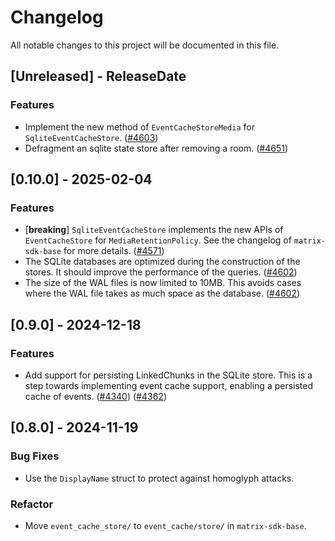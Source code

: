 # Changelog

All notable changes to this project will be documented in this file.

<!-- next-header -->

## [Unreleased] - ReleaseDate

### Features

- Implement the new method of `EventCacheStoreMedia` for `SqliteEventCacheStore`.
  ([#4603](https://github.com/matrix-org/matrix-rust-sdk/pull/4603))
- Defragment an sqlite state store after removing a room.
  ([#4651](https://github.com/matrix-org/matrix-rust-sdk/pull/4651))

## [0.10.0] - 2025-02-04

### Features

- [**breaking**] `SqliteEventCacheStore` implements the new APIs of
  `EventCacheStore` for `MediaRetentionPolicy`. See the changelog of
  `matrix-sdk-base` for more details.
  ([#4571](https://github.com/matrix-org/matrix-rust-sdk/pull/4571))
- The SQLite databases are optimized during the construction of the stores. It
  should improve the performance of the queries.
  ([#4602](https://github.com/matrix-org/matrix-rust-sdk/pull/4602))
- The size of the WAL files is now limited to 10MB. This avoids cases where the
  WAL file takes as much space as the database.
  ([#4602](https://github.com/matrix-org/matrix-rust-sdk/pull/4602))

## [0.9.0] - 2024-12-18

### Features

- Add support for persisting LinkedChunks in the SQLite store. This is a step
  towards implementing event cache support, enabling a persisted cache of
  events.
  ([#4340](https://github.com/matrix-org/matrix-rust-sdk/pull/4340)) ([#4362](https://github.com/matrix-org/matrix-rust-sdk/pull/4362))

## [0.8.0] - 2024-11-19

### Bug Fixes

- Use the `DisplayName` struct to protect against homoglyph attacks.


### Refactor

- Move `event_cache_store/` to `event_cache/store/` in `matrix-sdk-base`.


